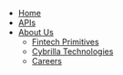 <!--
* [Home](/)
  * Resources
-->
* [Home](/)
* [APIs](https://fintechprimitives.com/api/)
* [About Us]()
  * [Fintech Primitives](https://www.fintechprimitives.com)
  * [Cybrilla Technologies](https://www.cybrilla.com)
  * [Careers](https://www.cybrilla.com/careers.html)
  